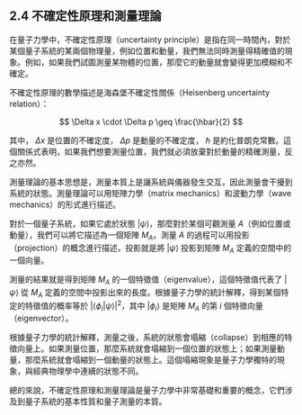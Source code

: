 ## 2.4 不確定性原理和測量理論

在量子力學中，不確定性原理（uncertainty principle）是指在同一時間內，對於某個量子系統的某兩個物理量，例如位置和動量，我們無法同時測量得精確值的現象。例如，如果我們試圖測量某物體的位置，那麼它的動量就會變得更加模糊和不確定。

不確定性原理的數學描述是海森堡不確定性關係（Heisenberg uncertainty relation）：

$$ \Delta x \cdot \Delta p \geq \frac{\hbar}{2} $$

其中， $\Delta x$ 是位置的不確定度， $\Delta p$ 是動量的不確定度， $\hbar$ 是約化普朗克常數。這個關係式表明，如果我們想要測量位置，我們就必須放棄對於動量的精確測量，反之亦然。

測量理論的基本思想是，測量本質上是讓系統與儀器發生交互，因此測量會干擾到系統的狀態。測量理論可以用矩陣力學（matrix mechanics）和波動力學（wave mechanics）的形式進行描述。

對於一個量子系統，如果它處於狀態 $|\psi\rangle$，那麼對於某個可觀測量 $A$（例如位置或動量），我們可以將它描述為一個矩陣 $M_A$。測量 $A$ 的過程可以用投影（projection）的概念進行描述，投影就是將 $|\psi\rangle$ 投影到矩陣 $M_A$ 定義的空間中的一個向量。

測量的結果就是得到矩陣 $M_A$ 的一個特徵值（eigenvalue），這個特徵值代表了 $|\psi\rangle$ 從 $M_A$ 定義的空間中投影出來的長度。根據量子力學的統計解釋，得到某個特定的特徵值的概率等於 $|\langle \phi_i |\psi\rangle|^2$，其中 $|\phi_i\rangle$ 是矩陣 $M_A$ 的第 $i$ 個特徵向量（eigenvector）。

根據量子力學的統計解釋，測量之後，系統的狀態會塌縮（collapse）到相應的特徵向量上。如果測量位置，那麼系統就會塌縮到一個位置的狀態上；如果測量動量，那麼系統就會塌縮到一個動量的狀態上。這個塌縮現象是量子力學獨特的現象，與經典物理學中連續的狀態不同。

總的來說，不確定性原理和測量理論是量子力學中非常基礎和重要的概念，它們涉及到量子系統的基本性質和量子測量的本質。